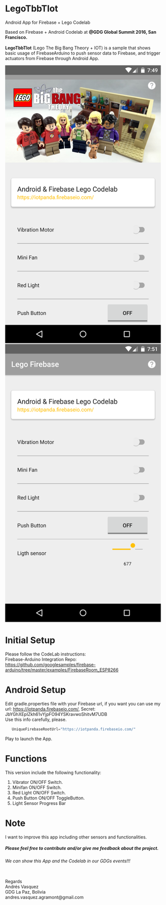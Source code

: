 # LegoTbbTIot
Android App for Firebase + Lego Codelab

Based on Firebase + Android Codelab at **@GDG Global Summit 2016, San Francisco.** <br/><br/>
**LegoTbbTIot** (Lego The Big Bang Theory + IOT) is a sample that shows basic usage of FirebaseArduino to push sensor data to Firebase, and trigger actuators from Firebase through Android App.

![Main](https://raw.githubusercontent.com/andres-vasquez/LegoTbbTIot/master/screenshots/main.png "Main")
![Main scrolled](https://raw.githubusercontent.com/andres-vasquez/LegoTbbTIot/master/screenshots/main_1.png "Main Scrolled")

# Initial Setup
Please follow the CodeLab instructions: <br/>
Firebase-Arduino Integration Repo:
https://github.com/googlesamples/firebase-arduino/tree/master/examples/FirebaseRoom_ESP8266

# Android Setup
Edit gradle.properties file with your Firebase url, if you want you can use my url: https://iotpanda.firebaseio.com/, Secret: JbYGhXEpIZkh61vYjpFO94YSKravwoShitvM7UDB <br/>
Use this info carefully, please.
 ```java
    UniqueFirebaseRootUrl="https://iotpanda.firebaseio.com/"
```

Play to launch the App.

# Functions
This version include the following functionality:
  1. Vibrator ON/OFF Switch.
  2. Minifan ON/OFF Switch.
  3. Red Light ON/OFF Switch.
  4. Push Button ON/OFF ToggleButton.
  5. Light Sensor Progress Bar

# Note
I want to improve this app including other sensors and functionalities.
<br/>
##### Please feel free to contribute and/or give me feedback about the project.
###### We can show this App and the Codelab in our GDGs events!!!
<br/>
Regards<br/>
Andrés Vasquez<br/>
GDG La Paz, Bolivia<br/>
andres.vasquez.agramont@gmail.com
